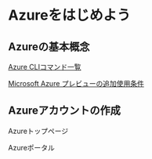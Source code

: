 # Azureをはじめよう

## Azureの基本概念
[Azure CLIコマンド一覧](https://docs.microsoft.com/ja-jp/cli/azure/service-page/list%20a%20-%20z?view=azure-cli-latest)

[Microsoft Azure プレビューの追加使用条件](https://azure.microsoft.com/ja-jp/support/legal/preview-supplemental-terms/)

## Azureアカウントの作成
Azureトップページ

Azureポータル
